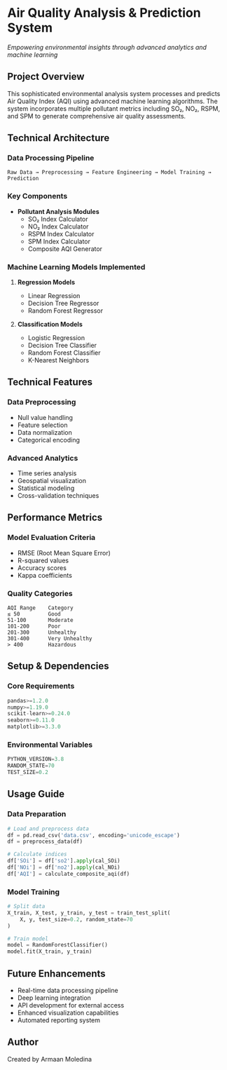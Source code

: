 # Air Quality Analysis & Prediction System

*Empowering environmental insights through advanced analytics and machine learning*

## Project Overview

This sophisticated environmental analysis system processes and predicts Air Quality Index (AQI) using advanced machine learning algorithms. The system incorporates multiple pollutant metrics including SO₂, NO₂, RSPM, and SPM to generate comprehensive air quality assessments.

## Technical Architecture

### Data Processing Pipeline
```
Raw Data → Preprocessing → Feature Engineering → Model Training → Prediction
```

### Key Components
- **Pollutant Analysis Modules**
  - SO₂ Index Calculator
  - NO₂ Index Calculator
  - RSPM Index Calculator
  - SPM Index Calculator
  - Composite AQI Generator

### Machine Learning Models Implemented
1. **Regression Models**
   - Linear Regression
   - Decision Tree Regressor
   - Random Forest Regressor

2. **Classification Models**
   - Logistic Regression
   - Decision Tree Classifier
   - Random Forest Classifier
   - K-Nearest Neighbors

## Technical Features

### Data Preprocessing
- Null value handling
- Feature selection
- Data normalization
- Categorical encoding

### Advanced Analytics
- Time series analysis
- Geospatial visualization
- Statistical modeling
- Cross-validation techniques

## Performance Metrics

### Model Evaluation Criteria
- RMSE (Root Mean Square Error)
- R-squared values
- Accuracy scores
- Kappa coefficients

### Quality Categories
```
AQI Range    Category
≤ 50         Good
51-100       Moderate
101-200      Poor
201-300      Unhealthy
301-400      Very Unhealthy
> 400        Hazardous
```

## Setup & Dependencies

### Core Requirements
```python
pandas>=1.2.0
numpy>=1.19.0
scikit-learn>=0.24.0
seaborn>=0.11.0
matplotlib>=3.3.0
```

### Environmental Variables
```python
PYTHON_VERSION=3.8
RANDOM_STATE=70
TEST_SIZE=0.2
```

## Usage Guide

### Data Preparation
```python
# Load and preprocess data
df = pd.read_csv('data.csv', encoding='unicode_escape')
df = preprocess_data(df)

# Calculate indices
df['SOi'] = df['so2'].apply(cal_SOi)
df['NOi'] = df['no2'].apply(cal_NOi)
df['AQI'] = calculate_composite_aqi(df)
```

### Model Training
```python
# Split data
X_train, X_test, y_train, y_test = train_test_split(
    X, y, test_size=0.2, random_state=70
)

# Train model
model = RandomForestClassifier()
model.fit(X_train, y_train)
```

## Future Enhancements

- Real-time data processing pipeline
- Deep learning integration
- API development for external access
- Enhanced visualization capabilities
- Automated reporting system

## Author

Created by Armaan Moledina
